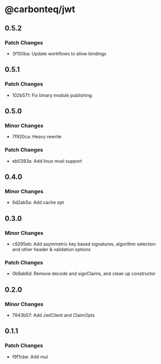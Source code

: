 # @carbonteq/jwt

## 0.5.2

### Patch Changes

- 3f150ba: Update workflows to allow bindings

## 0.5.1

### Patch Changes

- 102b571: Fix binary module publishing

## 0.5.0

### Minor Changes

- 7f920ca: Heavy rewrite

### Patch Changes

- eb0393a: Add linux musl support

## 0.4.0

### Minor Changes

- 6d2ab5a: Add cache opt

## 0.3.0

### Minor Changes

- c9295eb: Add asymmetric key based signatures, algorithm selection and other header & validation options

### Patch Changes

- 0b8ab6d: Remove decode and signClaims, and clean up constructor

## 0.2.0

### Minor Changes

- 7943b57: Add JwtClient and ClaimOpts

## 0.1.1

### Patch Changes

- f9f1cbe: Add mul
